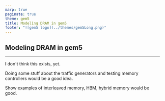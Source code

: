 ```yaml
---
marp: true
paginate: true
theme: gem5
title: Modeling DRAM in gem5
footer: "![gem5 logo](../themes/gem5Long.png)"
---
```


<!-- _class: title -->

## Modeling DRAM in gem5

---

I don't think this exists, yet.

Doing some stuff about the traffic generators and testing memory controllers would be a good idea.

Show examples of interleaved memory, HBM, hybrid memory would be good.
